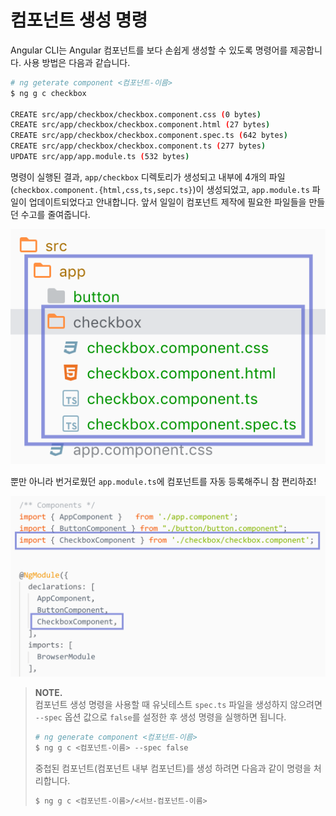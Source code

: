 # 컴포넌트 생성 명령

Angular CLI는 Angular 컴포넌트를 보다 손쉽게 생성할 수 있도록 명령어를 제공합니다. 사용 방법은 다음과 같습니다.

```bash
# ng geterate component <컴포넌트-이름>
$ ng g c checkbox

CREATE src/app/checkbox/checkbox.component.css (0 bytes)
CREATE src/app/checkbox/checkbox.component.html (27 bytes)
CREATE src/app/checkbox/checkbox.component.spec.ts (642 bytes)
CREATE src/app/checkbox/checkbox.component.ts (277 bytes)
UPDATE src/app/app.module.ts (532 bytes)
```

명령이 실행된 결과, `app/checkbox` 디렉토리가 생성되고 내부에 4개의 파일\(`checkbox.component.{html,css,ts,sepc.ts}`\)이 생성되었고, `app.module.ts` 파일이 업데이트되었다고 안내합니다. 앞서 일일이 컴포넌트 제작에 필요한 파일들을 만들던 수고를 줄여줍니다.

![](../.gitbook/assets/comp-cli.png)

뿐만 아니라 번거로웠던 `app.module.ts`에 컴포넌트를 자동 등록해주니 참 편리하죠!

![](../.gitbook/assets/comp-module.png)

> **NOTE.**  
>  컴포넌트 생성 명령을 사용할 때 유닛테스트 `spec.ts` 파일을 생성하지 않으려면 `--spec` 옵션 값으로 `false`를 설정한 후 생성 명령을 실행하면 됩니다.
>
> ```bash
> # ng generate component <컴포넌트-이름>
> $ ng g c <컴포넌트-이름> --spec false
> ```
>
> 중첩된 컴포넌트\(컴포넌트 내부 컴포넌트\)를 생성 하려면 다음과 같이 명령을 처리합니다.
>
> ```bash
> $ ng g c <컴포넌트-이름>/<서브-컴포넌트-이름>
> ```



